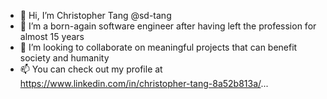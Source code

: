 - 👋 Hi, I’m Christopher Tang @sd-tang
- 👀 I’m a born-again software engineer after having left the profession for almost 15 years
- 💞️ I’m looking to collaborate on meaningful projects that can benefit society and humanity
- 📫 You can check out my profile at https://www.linkedin.com/in/christopher-tang-8a52b813a/...

<!---
sd-tang/sd-tang is a ✨ special ✨ repository because its `README.md` (this file) appears on your GitHub profile.
You can click the Preview link to take a look at your changes.
--->
